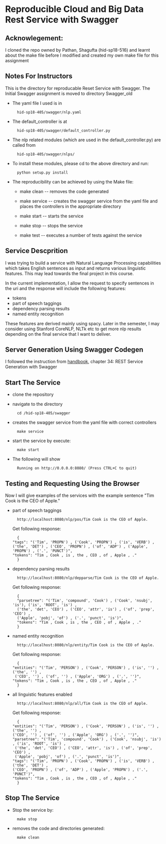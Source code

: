 # Reproducible Cloud and Big Data Rest Service with Swagger 

## Acknowlegement: 
I cloned the repo owned by Pathan, Shagufta (hid-sp18-516) and learnt about the make 
file before I modified and created my own make file for this assignment

## Notes For Instructors 
This is the directory for reproducable Reset Service with Swagger. The Initial Swagger 
assignment is moved to directory Swagger_old
* The yaml file I used is in 

        hid-sp18-405/swagger/nlp.yaml
    
* The default_controller is at 

        hid-sp18-405/swagger/default_controller.py
    
* The nlp related modules (which are used in the default_controller.py) are called from 

		hid-sp18-405/swagger/nlps/

* To install these modules, please cd to the above directory and run:
	
 		python setup.py install
 		
* The reproducibility can be achieved by using the Make file:
    - make clean -- removes the code generated

    - make service -- creates the swagger service from the yaml file 
    and places the controllers in the appropriate directory

    - make start  -- starts the service

    - make stop -- stops the service

    - make test -- executes a number of tests against the service

## Service Descprition

I was trying to build a service with Natural Language Processing
capabilities which takes English sentences as input and returns
various linguistic features. This may lead towards the final project
in this course.

In the current implementation, I allow the request to specify
sentences in the uri and the response will include the following
features:

* tokens
* part of speech taggings
* dependency parsing results
* named entity recognition
    
These features are derived mainly using spacy. Later in the semester,
I may consider using Stanford CoreNLP, NLTk etc to get more nlp
results depending on the final service that I want to deliver.

## Server Generation Using Swagger Codegen

I followed the instruction from
[handbook](https://drive.google.com/file/d/1Mdd_TJcbXurJYRpG2gKCVqWmbhvED2Mp/view),
chapter 34: REST Service Generation with Swagger

## Start The Service

* clone the repository
* navigate to the directory 

        cd /hid-sp18-405/swagger
        
* creates the swagger service from the yaml file with correct controllers
        
        make service
        
* start the service by execute:

        make start

* The following will show

        Running on http://0.0.0.0:8080/ (Press CTRL+C to quit)


## Testing and Requesting Using the Browser
Now I will give examples of the services with the example sentence "Tim Cook is the CEO of Apple."
* part of speech taggings

	    http://localhost:8080/nlp/pos/Tim Cook is the CEO of Apple.
	
	Get following response:

		{
	  "tags": "('Tim', 'PROPN') , ('Cook', 'PROPN') , ('is', 'VERB') ,
	  ('the', 'DET') , ('CEO', 'PROPN') , ('of', 'ADP') , ('Apple', 'PROPN') , ('.', 'PUNCT')",
	  "tokens": "Tim , Cook , is , the , CEO , of , Apple , ."
		}

* dependency parsing results

	    http://localhost:8080/nlp/depparse/Tim Cook is the CEO of Apple.
	
	Get following response:

		{
	    "parsetree": "('Tim', 'compound', 'Cook') , ('Cook', 'nsubj', 'is'), ('is', 'ROOT', 'is') ,
	    ('the', 'det', 'CEO') , ('CEO', 'attr', 'is') , ('of', 'prep', 'CEO') , 
	    ('Apple', 'pobj', 'of') , ('.', 'punct', 'is')",
	    "tokens": "Tim , Cook , is , the , CEO , of , Apple , ."
        }

* named entity recognition

		http://localhost:8080/nlp/entity/Tim Cook is the CEO of Apple.

	Get following response:
	
		{
	  "entities": "('Tim', 'PERSON') , ('Cook', 'PERSON') , ('is', '') , ('the', '') ,
	   ('CEO', '') , ('of', '') , ('Apple', 'ORG') , ('.', '')",
	  "tokens": "Tim , Cook , is , the , CEO , of , Apple , ."
		}

* all linguistic features enabled
 
		http://localhost:8080/nlp/all/Tim Cook is the CEO of Apple.
	
	Get following response:

	    {
	  "entities": "('Tim', 'PERSON') , ('Cook', 'PERSON') , ('is', '') , ('the', '') , 
	  ('CEO', '') , ('of', '') , ('Apple', 'ORG') , ('.', '')",
	  "parsetree": "('Tim', 'compound', 'Cook') , ('Cook', 'nsubj', 'is') , ('is', 'ROOT', 'is') ,
	   ('the', 'det', 'CEO') , ('CEO', 'attr', 'is') , ('of', 'prep', 'CEO') , 
	   ('Apple', 'pobj', 'of') , ('.', 'punct', 'is')",
	  "tags": "('Tim', 'PROPN') , ('Cook', 'PROPN') , ('is', 'VERB') , ('the', 'DET') , 
	  ('CEO', 'PROPN') , ('of', 'ADP') , ('Apple', 'PROPN') , ('.', 'PUNCT')",
	  "tokens": "Tim , Cook , is , the , CEO , of , Apple , ."
		}

## Stop The Service

* Stop the service by:

        make stop
        
* removes the code and directories generated:

        make clean
